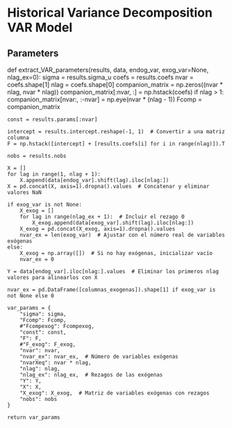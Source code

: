 # Historical Variance Decomposition VAR Model

## Parameters

def extract_VAR_parameters(results, data, endog_var, exog_var=None, nlag_ex=0):
    sigma = results.sigma_u
    coefs = results.coefs
    nvar = coefs.shape[1]
    nlag = coefs.shape[0]
    companion_matrix = np.zeros((nvar * nlag, nvar * nlag))
    companion_matrix[:nvar, :] = np.hstack(coefs)
    if nlag > 1:
        companion_matrix[nvar:, :-nvar] = np.eye(nvar * (nlag - 1))
    Fcomp = companion_matrix


    const = results.params[:nvar]

    intercept = results.intercept.reshape(-1, 1)  # Convertir a una matriz columna
    F = np.hstack([intercept] + [results.coefs[i] for i in range(nlag)]).T

    nobs = results.nobs

    X = []
    for lag in range(1, nlag + 1):
        X.append(data[endog_var].shift(lag).iloc[nlag:])
    X = pd.concat(X, axis=1).dropna().values  # Concatenar y eliminar valores NaN

    if exog_var is not None:
        X_exog = []
        for lag in range(nlag_ex + 1):  # Incluir el rezago 0
            X_exog.append(data[exog_var].shift(lag).iloc[nlag:])
        X_exog = pd.concat(X_exog, axis=1).dropna().values
        nvar_ex = len(exog_var)  # Ajustar con el número real de variables exógenas
    else:
        X_exog = np.array([])  # Si no hay exógenas, inicializar vacío
        nvar_ex = 0

    Y = data[endog_var].iloc[nlag:].values  # Eliminar los primeros nlag valores para alinearlos con X

    nvar_ex = pd.DataFrame([columnas_exogenas]).shape[1] if exog_var is not None else 0

    var_params = {
        "sigma": sigma,
        "Fcomp": Fcomp,
        #"Fcompexog": Fcompexog,
        "const": const,
        "F": F,
        #"F_exog": F_exog,
        "nvar": nvar,
        "nvar_ex": nvar_ex,  # Número de variables exógenas
        "nvarXeq": nvar * nlag,
        "nlag": nlag,
        "nlag_ex": nlag_ex,  # Rezagos de las exógenas
        "Y": Y,
        "X": X,
        "X_exog": X_exog,  # Matriz de variables exógenas con rezagos
        "nobs": nobs
    }

    return var_params


